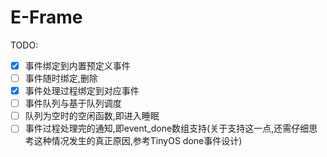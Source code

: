 # E-Frame
TODO:
 - [X] 事件绑定到内置预定义事件 
 - [ ] 事件随时绑定,删除
 - [X] 事件处理过程绑定到对应事件 
 - [ ] 事件队列与基于队列调度 
 - [ ] 队列为空时的空闲函数,即进入睡眠 
 - [ ] 事件过程处理完的通知,即event_done数组支持(关于支持这一点,还需仔细思考这种情况发生的真正原因,参考TinyOS done事件设计)